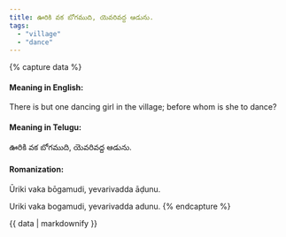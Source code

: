 ```yaml
---
title: ఊరికి వక బోగముది, యెవరివద్ద ఆడును.
tags:
  - "village"
  - "dance"
---
```


{% capture data %}
#### Meaning in English:
There is but one dancing girl in the village; before whom is she to dance?

#### Meaning in Telugu:
ఊరికి వక బోగముది, యెవరివద్ద ఆడును.

#### Romanization:
Ūriki vaka bōgamudi, yevarivadda āḍunu.

Uriki vaka bogamudi, yevarivadda adunu.
{% endcapture %}

{{ data | markdownify }}

